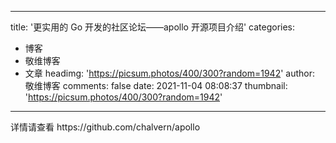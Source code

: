 
---
title: '更实用的 Go 开发的社区论坛——apollo 开源项目介绍'
categories: 
 - 博客
 - 敬维博客
 - 文章
headimg: 'https://picsum.photos/400/300?random=1942'
author: 敬维博客
comments: false
date: 2021-11-04 08:08:37
thumbnail: 'https://picsum.photos/400/300?random=1942'
---

<div>   
详情请查看 https://github.com/chalvern/apollo  
</div>
            